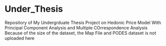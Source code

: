 # Under_Thesis
Repository of My Undergrduate Thesis Project on Hedonic Price Model With Principal Component Analysis and Multiple COrrespondence Analysis
Because of the size of the dataset, the Map File and PODES dataset is not uploaded here

